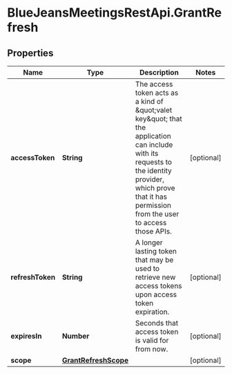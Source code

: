 # BlueJeansMeetingsRestApi.GrantRefresh

## Properties
Name | Type | Description | Notes
------------ | ------------- | ------------- | -------------
**accessToken** | **String** | The access token acts as a kind of \&quot;valet key\&quot; that the application can include with its requests to the identity provider, which prove that it has permission from the user to access those APIs. | [optional] 
**refreshToken** | **String** | A longer lasting token that may be used to retrieve new access tokens upon access token expiration. | [optional] 
**expiresIn** | **Number** | Seconds that access token is valid for from now. | [optional] 
**scope** | [**GrantRefreshScope**](GrantRefreshScope.md) |  | [optional] 


